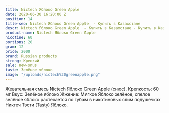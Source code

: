 ```yaml
---
title: Nictech Яблоко Green Apple
date: 2020-06-30 16:20:00 Z
position: 14
title-seo: Nictech Яблоко Green Apple  - Купить в Казахстане
descr: Nictech Яблоко Green Apple  - Купить в Казахстане - Купить в Казахстане
product-name: Nictech Яблоко Green Apple
nicotine: 60
portions: 20
gram: 12
price: 2000
brand: Russian products
strong: Крепкий
sale: new-snus
taste: Зелёное яблоко
image: "/uploads/nictech%20greenapple.png"
---
```


Жевательная смесь Nictech Яблоко Green Apple  (снюс). Крепкость: 60 мг 
Вкус: Зелёное яблоко
 Жжение: Мягкое Яблоко зелёное, спелое зелёное яблоко растекается по губам в никотиновых слим подушечках Никтеч Тэсти (Tasty) Яблоко.